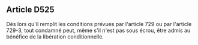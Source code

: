 Article D525
----
Dès lors qu'il remplit les conditions prévues par l'article 729 ou par l'article
729-3, tout condamné peut, même s'il n'est pas sous écrou, être admis au
bénéfice de la libération conditionnelle.
